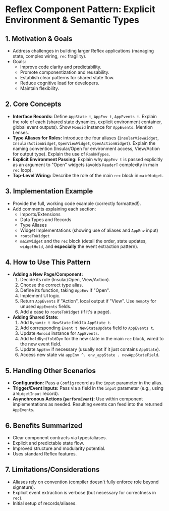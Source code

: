 # Reflex Component Pattern: Explicit Environment & Semantic Types

## 1. Motivation & Goals

- Address challenges in building larger Reflex applications (managing state, complex wiring, `rec` fragility).
- Goals:
  - Improve code clarity and predictability.
  - Promote componentization and reusability.
  - Establish clear patterns for shared state flow.
  - Reduce cognitive load for developers.
  - Maintain flexibility.

## 2. Core Concepts

- **Interface Records:** Define `AppState t`, `AppEnv t`, `AppEvents t`. Explain the role of each (shared state dynamics, explicit environment container, global event outputs). Show `Monoid` instance for `AppEvents`. Mention Lenses.
- **Type Aliases for Roles:** Introduce the four aliases (`InsularViewWidget`, `InsularActionWidget`, `OpenViewWidget`, `OpenActionWidget`). Explain the naming convention (Insular/Open for environment access, View/Action for output type). Explain the use of `RankNTypes`.
- **Explicit Environment Passing:** Explain why `AppEnv t` is passed explicitly as an argument to "Open" widgets (avoids `ReaderT` complexity in main `rec` loop).
- **Top-Level Wiring:** Describe the role of the main `rec` block in `mainWidget`.

## 3. Implementation Example

- Provide the full, working code example (correctly formatted!).
- Add comments explaining each section:
  - Imports/Extensions
  - Data Types and Records
  - Type Aliases
  - Widget Implementations (showing use of aliases and `AppEnv` input)
  - `routeToWidget`
  - `mainWidget` and the `rec` block (detail the order, state updates, `widgetHold`, and **especially** the event extraction pattern).

## 4. How to Use This Pattern

- **Adding a New Page/Component:**
  1.  Decide its role (Insular/Open, View/Action).
  2.  Choose the correct type alias.
  3.  Define its function, taking `AppEnv` if "Open".
  4.  Implement UI logic.
  5.  Return `AppEvents` if "Action", local output if "View". Use `mempty` for unused `AppEvents` fields.
  6.  Add a case to `routeToWidget` (if it's a page).
- **Adding Shared State:**
  1.  Add `Dynamic t NewState` field to `AppState t`.
  2.  Add corresponding `Event t NewStateUpdate` field to `AppEvents t`.
  3.  Update `Monoid` instance for `AppEvents`.
  4.  Add `holdDyn`/`foldDyn` for the new state in the main `rec` block, wired to the new event field.
  5.  Update `AppEnv` if necessary (usually not if it just contains `AppState`).
  6.  Access new state via `appEnv ^. env_appState . newAppStateField`.

## 5. Handling Other Scenarios

- **Configuration:** Pass a `Config` record as the `input` parameter in the alias.
- **Trigger/Event Inputs:** Pass via a field in the `input` parameter (e.g., using a `WidgetInput` record).
- **Asynchronous Actions (`performEvent`):** Use within component implementations as needed. Resulting events can feed into the returned `AppEvents`.

## 6. Benefits Summarized

- Clear component contracts via types/aliases.
- Explicit and predictable state flow.
- Improved structure and modularity potential.
- Uses standard Reflex features.

## 7. Limitations/Considerations

- Aliases rely on convention (compiler doesn't fully enforce role beyond signature).
- Explicit event extraction is verbose (but necessary for correctness in `rec`).
- Initial setup of records/aliases.
